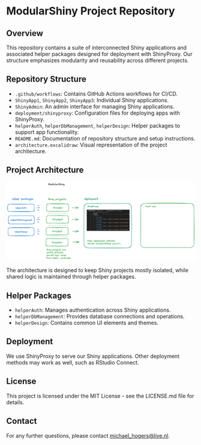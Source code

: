 # ModularShiny Project Repository

## Overview
This repository contains a suite of interconnected Shiny applications and associated helper packages designed for deployment with ShinyProxy. Our structure emphasizes modularity and reusability across different projects.

## Repository Structure
- `.github/workflows`: Contains GitHub Actions workflows for CI/CD.
- `ShinyApp1`, `ShinyApp2`, `ShinyApp3`: Individual Shiny applications.
- `ShinyAdmin`: An admin interface for managing Shiny applications.
- `deployment/shinyproxy`: Configuration files for deploying apps with ShinyProxy.
- `helperAuth`, `helperDbManagement`, `helperDesign`: Helper packages to support app functionality.
- `README.md`: Documentation of repository structure and setup instructions.
- `architecture.excalidraw`: Visual representation of the project architecture.

## Project Architecture
![Modular Shiny Architecture](docs/diagrams/architecture.png)

The architecture is designed to keep Shiny projects mostly isolated, while shared logic is maintained through helper packages.

## Helper Packages
- `helperAuth`: Manages authentication across Shiny applications.
- `helperDbManagement`: Provides database connections and operations.
- `helperDesign`: Contains common UI elements and themes.

## Deployment
We use ShinyProxy to serve our Shiny applications. Other deployment methods may work as well,
such as RStudio Connect.

## License
This project is licensed under the MIT License - see the LICENSE.md file for details.

##  Contact
For any further questions, please contact michael_hogers@live.nl.